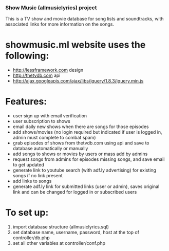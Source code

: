 ### Show Music (allmusiclyrics) project ###
This is a TV show and movie database for song lists and soundtracks, with associated links for more information on the songs.

showmusic.ml website uses the following:
==============
- http://lessframework.com design
- http://thetvdb.com api
- http://ajax.googleapis.com/ajax/libs/jquery/1.8.3/jquery.min.js

Features:
===========
- user sign up with email verification 
- user subscription to shows 
- email daily new shows when there are songs for those episodes
- add shows/movies (no login required but indicated if user is logged in, admin must complete to combat spam)
- grab episodes of shows from thetvdb.com using api and save to database automatically or manually
- add songs to shows or movies by users or mass add by admins
- request songs from admins for episodes missing songs, and save email to get updated
- generate link to youtube search (with adf.ly advertising) for existing songs if no link present
- add links to songs
- generate adf.ly link for submitted links (user or admin), saves original link and can be changed for logged in or subscribed users

To set up:
==========
1. import database structure (allmusiclyrics.sql)
2. set database name, username, password, host at the top of controller/db.php 
3. set all other variables at controller/conf.php
